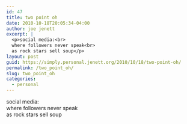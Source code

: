 ```yaml
---
id: 47
title: two point oh
date: 2010-10-18T20:05:34-04:00
author: joe jenett
excerpt: |
  <p>social media:<br>
  where followers never speak<br>
  as rock stars sell soup</p>
layout: post
guid: https://simply.personal.jenett.org/2010/10/18/two-point-oh/
permalink: /two_point_oh/
slug: two_point_oh
categories:
  - personal
---
```

social media:  
where followers never speak  
as rock stars sell soup
